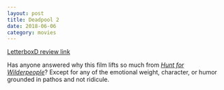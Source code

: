 ```yaml
---
layout: post
title: Deadpool 2
date: 2018-06-06
category: movies
---
```

 
[LetterboxD review link](https://letterboxd.com/samarthbhaskar/film/deadpool-2/)

Has anyone answered why this film lifts so much from <em><a href="https://letterboxd.com/samarthbhaskar/film/hunt-for-the-wilderpeople/">Hunt for Wilderpeople</a></em>? Except for any of the emotional weight, character, or humor grounded in pathos and not ridicule.